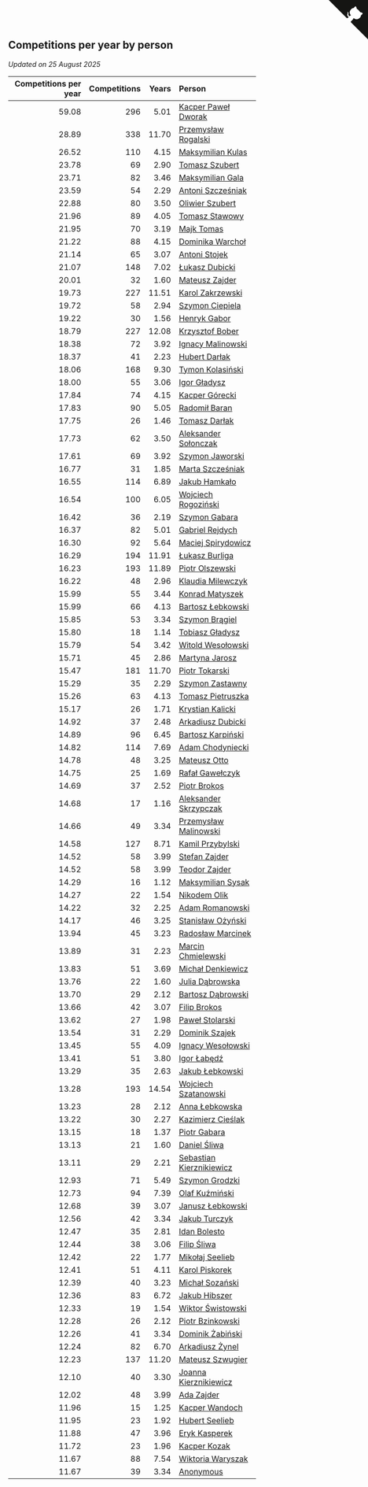 ## Competitions per year by person

*Updated on 25 August 2025*

| Competitions per year | Competitions | Years | Person |
| ---: | ---: | ---: | :--- |
| 59.08 | 296 | 5.01 | [Kacper Paweł Dworak](https://www.worldcubeassociation.org/persons/2020DWOR01) |
| 28.89 | 338 | 11.70 | [Przemysław Rogalski](https://www.worldcubeassociation.org/persons/2013ROGA02) |
| 26.52 | 110 | 4.15 | [Maksymilian Kulas](https://www.worldcubeassociation.org/persons/2021KULA02) |
| 23.78 | 69 | 2.90 | [Tomasz Szubert](https://www.worldcubeassociation.org/persons/2022SZUB02) |
| 23.71 | 82 | 3.46 | [Maksymilian Gala](https://www.worldcubeassociation.org/persons/2022GALA01) |
| 23.59 | 54 | 2.29 | [Antoni Szcześniak](https://www.worldcubeassociation.org/persons/2023SZCZ04) |
| 22.88 | 80 | 3.50 | [Oliwier Szubert](https://www.worldcubeassociation.org/persons/2022SZUB01) |
| 21.96 | 89 | 4.05 | [Tomasz Stawowy](https://www.worldcubeassociation.org/persons/2021STAW01) |
| 21.95 | 70 | 3.19 | [Majk Tomas](https://www.worldcubeassociation.org/persons/2022TOMA05) |
| 21.22 | 88 | 4.15 | [Dominika Warchoł](https://www.worldcubeassociation.org/persons/2021WARC01) |
| 21.14 | 65 | 3.07 | [Antoni Stojek](https://www.worldcubeassociation.org/persons/2022STOJ03) |
| 21.07 | 148 | 7.02 | [Łukasz Dubicki](https://www.worldcubeassociation.org/persons/2018DUBI01) |
| 20.01 | 32 | 1.60 | [Mateusz Zajder](https://www.worldcubeassociation.org/persons/2024ZAJD01) |
| 19.73 | 227 | 11.51 | [Karol Zakrzewski](https://www.worldcubeassociation.org/persons/2014ZAKR01) |
| 19.72 | 58 | 2.94 | [Szymon Ciepiela](https://www.worldcubeassociation.org/persons/2022CIEP01) |
| 19.22 | 30 | 1.56 | [Henryk Gabor](https://www.worldcubeassociation.org/persons/2024GABO02) |
| 18.79 | 227 | 12.08 | [Krzysztof Bober](https://www.worldcubeassociation.org/persons/2013BOBE01) |
| 18.38 | 72 | 3.92 | [Ignacy Malinowski](https://www.worldcubeassociation.org/persons/2021MALI02) |
| 18.37 | 41 | 2.23 | [Hubert Darłak](https://www.worldcubeassociation.org/persons/2023DARL03) |
| 18.06 | 168 | 9.30 | [Tymon Kolasiński](https://www.worldcubeassociation.org/persons/2016KOLA02) |
| 18.00 | 55 | 3.06 | [Igor Gładysz](https://www.worldcubeassociation.org/persons/2022GLAD01) |
| 17.84 | 74 | 4.15 | [Kacper Górecki](https://www.worldcubeassociation.org/persons/2021GORE01) |
| 17.83 | 90 | 5.05 | [Radomił Baran](https://www.worldcubeassociation.org/persons/2020BARA02) |
| 17.75 | 26 | 1.46 | [Tomasz Darłak](https://www.worldcubeassociation.org/persons/2024DARL01) |
| 17.73 | 62 | 3.50 | [Aleksander Sołonczak](https://www.worldcubeassociation.org/persons/2022SOLO01) |
| 17.61 | 69 | 3.92 | [Szymon Jaworski](https://www.worldcubeassociation.org/persons/2021JAWO01) |
| 16.77 | 31 | 1.85 | [Marta Szcześniak](https://www.worldcubeassociation.org/persons/2023SZCZ07) |
| 16.55 | 114 | 6.89 | [Jakub Hamkało](https://www.worldcubeassociation.org/persons/2018HAMK01) |
| 16.54 | 100 | 6.05 | [Wojciech Rogoziński](https://www.worldcubeassociation.org/persons/2019ROGO04) |
| 16.42 | 36 | 2.19 | [Szymon Gabara](https://www.worldcubeassociation.org/persons/2023GABA01) |
| 16.37 | 82 | 5.01 | [Gabriel Rejdych](https://www.worldcubeassociation.org/persons/2020REJD01) |
| 16.30 | 92 | 5.64 | [Maciej Spirydowicz](https://www.worldcubeassociation.org/persons/2020SPIR01) |
| 16.29 | 194 | 11.91 | [Łukasz Burliga](https://www.worldcubeassociation.org/persons/2013BURL01) |
| 16.23 | 193 | 11.89 | [Piotr Olszewski](https://www.worldcubeassociation.org/persons/2013OLSZ02) |
| 16.22 | 48 | 2.96 | [Klaudia Milewczyk](https://www.worldcubeassociation.org/persons/2022MILE05) |
| 15.99 | 55 | 3.44 | [Konrad Matyszek](https://www.worldcubeassociation.org/persons/2022MATY02) |
| 15.99 | 66 | 4.13 | [Bartosz Łebkowski](https://www.worldcubeassociation.org/persons/2021LEBK01) |
| 15.85 | 53 | 3.34 | [Szymon Brągiel](https://www.worldcubeassociation.org/persons/2022BRAG03) |
| 15.80 | 18 | 1.14 | [Tobiasz Gładysz](https://www.worldcubeassociation.org/persons/2024GLAD02) |
| 15.79 | 54 | 3.42 | [Witold Wesołowski](https://www.worldcubeassociation.org/persons/2022WESO01) |
| 15.71 | 45 | 2.86 | [Martyna Jarosz](https://www.worldcubeassociation.org/persons/2022JARO01) |
| 15.47 | 181 | 11.70 | [Piotr Tokarski](https://www.worldcubeassociation.org/persons/2013TOKA01) |
| 15.29 | 35 | 2.29 | [Szymon Zastawny](https://www.worldcubeassociation.org/persons/2023ZAST01) |
| 15.26 | 63 | 4.13 | [Tomasz Pietruszka](https://www.worldcubeassociation.org/persons/2021PIET01) |
| 15.17 | 26 | 1.71 | [Krystian Kalicki](https://www.worldcubeassociation.org/persons/2023KALI10) |
| 14.92 | 37 | 2.48 | [Arkadiusz Dubicki](https://www.worldcubeassociation.org/persons/2023DUBI01) |
| 14.89 | 96 | 6.45 | [Bartosz Karpiński](https://www.worldcubeassociation.org/persons/2019KARP03) |
| 14.82 | 114 | 7.69 | [Adam Chodyniecki](https://www.worldcubeassociation.org/persons/2017CHOD02) |
| 14.78 | 48 | 3.25 | [Mateusz Otto](https://www.worldcubeassociation.org/persons/2022OTTO01) |
| 14.75 | 25 | 1.69 | [Rafał Gawełczyk](https://www.worldcubeassociation.org/persons/2023GAWE01) |
| 14.69 | 37 | 2.52 | [Piotr Brokos](https://www.worldcubeassociation.org/persons/2023BROK01) |
| 14.68 | 17 | 1.16 | [Aleksander Skrzypczak](https://www.worldcubeassociation.org/persons/2024SKRZ01) |
| 14.66 | 49 | 3.34 | [Przemysław Malinowski](https://www.worldcubeassociation.org/persons/2022MALI01) |
| 14.58 | 127 | 8.71 | [Kamil Przybylski](https://www.worldcubeassociation.org/persons/2016PRZY01) |
| 14.52 | 58 | 3.99 | [Stefan Zajder](https://www.worldcubeassociation.org/persons/2021ZAJD02) |
| 14.52 | 58 | 3.99 | [Teodor Zajder](https://www.worldcubeassociation.org/persons/2021ZAJD03) |
| 14.29 | 16 | 1.12 | [Maksymilian Sysak](https://www.worldcubeassociation.org/persons/2024SYSA01) |
| 14.27 | 22 | 1.54 | [Nikodem Olik](https://www.worldcubeassociation.org/persons/2024OLIK01) |
| 14.22 | 32 | 2.25 | [Adam Romanowski](https://www.worldcubeassociation.org/persons/2023ROMA10) |
| 14.17 | 46 | 3.25 | [Stanisław Ożyński](https://www.worldcubeassociation.org/persons/2022OZYN01) |
| 13.94 | 45 | 3.23 | [Radosław Marcinek](https://www.worldcubeassociation.org/persons/2022MARC05) |
| 13.89 | 31 | 2.23 | [Marcin Chmielewski](https://www.worldcubeassociation.org/persons/2023CHMI01) |
| 13.83 | 51 | 3.69 | [Michał Denkiewicz](https://www.worldcubeassociation.org/persons/2021DENK01) |
| 13.76 | 22 | 1.60 | [Julia Dąbrowska](https://www.worldcubeassociation.org/persons/2024DABR01) |
| 13.70 | 29 | 2.12 | [Bartosz Dąbrowski](https://www.worldcubeassociation.org/persons/2023DABR07) |
| 13.66 | 42 | 3.07 | [Filip Brokos](https://www.worldcubeassociation.org/persons/2022BROK03) |
| 13.62 | 27 | 1.98 | [Paweł Stolarski](https://www.worldcubeassociation.org/persons/2023STOL04) |
| 13.54 | 31 | 2.29 | [Dominik Szajek](https://www.worldcubeassociation.org/persons/2023SZAJ01) |
| 13.45 | 55 | 4.09 | [Ignacy Wesołowski](https://www.worldcubeassociation.org/persons/2021WESO01) |
| 13.41 | 51 | 3.80 | [Igor Łabędź](https://www.worldcubeassociation.org/persons/2021LABE01) |
| 13.29 | 35 | 2.63 | [Jakub Łebkowski](https://www.worldcubeassociation.org/persons/2023LEBK01) |
| 13.28 | 193 | 14.54 | [Wojciech Szatanowski](https://www.worldcubeassociation.org/persons/2011SZAT01) |
| 13.23 | 28 | 2.12 | [Anna Łebkowska](https://www.worldcubeassociation.org/persons/2023LEBK04) |
| 13.22 | 30 | 2.27 | [Kazimierz Cieślak](https://www.worldcubeassociation.org/persons/2023CIES01) |
| 13.15 | 18 | 1.37 | [Piotr Gabara](https://www.worldcubeassociation.org/persons/2024GABA02) |
| 13.13 | 21 | 1.60 | [Daniel Śliwa](https://www.worldcubeassociation.org/persons/2024SLIW01) |
| 13.11 | 29 | 2.21 | [Sebastian Kierznikiewicz](https://www.worldcubeassociation.org/persons/2023KIER02) |
| 12.93 | 71 | 5.49 | [Szymon Grodzki](https://www.worldcubeassociation.org/persons/2020GROD01) |
| 12.73 | 94 | 7.39 | [Olaf Kuźmiński](https://www.worldcubeassociation.org/persons/2018KUZM02) |
| 12.68 | 39 | 3.07 | [Janusz Łebkowski](https://www.worldcubeassociation.org/persons/2022LEBK01) |
| 12.56 | 42 | 3.34 | [Jakub Turczyk](https://www.worldcubeassociation.org/persons/2022TURC02) |
| 12.47 | 35 | 2.81 | [Idan Bolesto](https://www.worldcubeassociation.org/persons/2022BOLE01) |
| 12.44 | 38 | 3.06 | [Filip Śliwa](https://www.worldcubeassociation.org/persons/2022SLIW01) |
| 12.42 | 22 | 1.77 | [Mikołaj Seelieb](https://www.worldcubeassociation.org/persons/2023SEEL04) |
| 12.41 | 51 | 4.11 | [Karol Piskorek](https://www.worldcubeassociation.org/persons/2021PISK01) |
| 12.39 | 40 | 3.23 | [Michał Sozański](https://www.worldcubeassociation.org/persons/2022SOZA02) |
| 12.36 | 83 | 6.72 | [Jakub Hibszer](https://www.worldcubeassociation.org/persons/2018HIBS01) |
| 12.33 | 19 | 1.54 | [Wiktor Świstowski](https://www.worldcubeassociation.org/persons/2024SWIS01) |
| 12.28 | 26 | 2.12 | [Piotr Bzinkowski](https://www.worldcubeassociation.org/persons/2023BZIN01) |
| 12.26 | 41 | 3.34 | [Dominik Żabiński](https://www.worldcubeassociation.org/persons/2022ZABI01) |
| 12.24 | 82 | 6.70 | [Arkadiusz Żynel](https://www.worldcubeassociation.org/persons/2018ZYNE01) |
| 12.23 | 137 | 11.20 | [Mateusz Szwugier](https://www.worldcubeassociation.org/persons/2014SZWU01) |
| 12.10 | 40 | 3.30 | [Joanna Kierznikiewicz](https://www.worldcubeassociation.org/persons/2022KIER01) |
| 12.02 | 48 | 3.99 | [Ada Zajder](https://www.worldcubeassociation.org/persons/2021ZAJD01) |
| 11.96 | 15 | 1.25 | [Kacper Wandoch](https://www.worldcubeassociation.org/persons/2024WAND01) |
| 11.95 | 23 | 1.92 | [Hubert Seelieb](https://www.worldcubeassociation.org/persons/2023SEEL02) |
| 11.88 | 47 | 3.96 | [Eryk Kasperek](https://www.worldcubeassociation.org/persons/2021KASP01) |
| 11.72 | 23 | 1.96 | [Kacper Kozak](https://www.worldcubeassociation.org/persons/2023KOZA05) |
| 11.67 | 88 | 7.54 | [Wiktoria Waryszak](https://www.worldcubeassociation.org/persons/2018WARY01) |
| 11.67 | 39 | 3.34 | [Anonymous](https://www.worldcubeassociation.org/persons/2022ANON03) |


<a href="https://github.com/maxidragon/wca_statistics_pl" class="github-corner" aria-label="View source on Github"><svg width="80" height="80" viewBox="0 0 250 250" style="fill:#151513; color:#fff; position: absolute; top: 0; border: 0; right: 0;" aria-hidden="true"><path d="M0,0 L115,115 L130,115 L142,142 L250,250 L250,0 Z"></path><path d="M128.3,109.0 C113.8,99.7 119.0,89.6 119.0,89.6 C122.0,82.7 120.5,78.6 120.5,78.6 C119.2,72.0 123.4,76.3 123.4,76.3 C127.3,80.9 125.5,87.3 125.5,87.3 C122.9,97.6 130.6,101.9 134.4,103.2" fill="currentColor" style="transform-origin: 130px 106px;" class="octo-arm"></path><path d="M115.0,115.0 C114.9,115.1 118.7,116.5 119.8,115.4 L133.7,101.6 C136.9,99.2 139.9,98.4 142.2,98.6 C133.8,88.0 127.5,74.4 143.8,58.0 C148.5,53.4 154.0,51.2 159.7,51.0 C160.3,49.4 163.2,43.6 171.4,40.1 C171.4,40.1 176.1,42.5 178.8,56.2 C183.1,58.6 187.2,61.8 190.9,65.4 C194.5,69.0 197.7,73.2 200.1,77.6 C213.8,80.2 216.3,84.9 216.3,84.9 C212.7,93.1 206.9,96.0 205.4,96.6 C205.1,102.4 203.0,107.8 198.3,112.5 C181.9,128.9 168.3,122.5 157.7,114.1 C157.9,116.9 156.7,120.9 152.7,124.9 L141.0,136.5 C139.8,137.7 141.6,141.9 141.8,141.8 Z" fill="currentColor" class="octo-body"></path></svg></a><style>.github-corner:hover .octo-arm{animation:octocat-wave 560ms ease-in-out}@keyframes octocat-wave{0%,100%{transform:rotate(0)}20%,60%{transform:rotate(-25deg)}40%,80%{transform:rotate(10deg)}}@media (max-width:500px){.github-corner:hover .octo-arm{animation:none}.github-corner .octo-arm{animation:octocat-wave 560ms ease-in-out}}</style>
